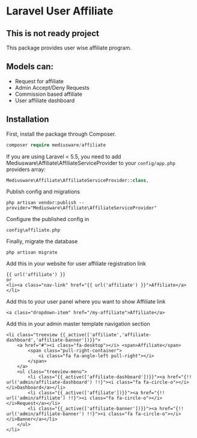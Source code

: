# Laravel User Affiliate

## This is not ready project

This package provides user wise affiliate program.

## Models can:
- Request for affiliate
- Admin Accept/Deny Requests
- Commission based affiliate
- User affiliate dashboard

## Installation

First, install the package through Composer.

```php
composer require mediusware/affiliate
```

If you are using Laravel < 5.5, you need to add Mediusware\Affiliate\AffiliateServiceProvider to your `config/app.php` providers array:
```php
Mediusware\Affiliate\AffiliateServiceProvider::class,
```
Publish config and migrations
```
php artisan vendor:publish --provider="Mediusware\Affiliate\AffiliateServiceProvider"
```
Configure the published config in
```
config\affiliate.php
```
Finally, migrate the database
```
php artisan migrate
```

Add this in your website for user affiliate registration link
```
{{ url('affiliate') }}
or
<li><a class="nav-link" href="{{ url('affiliate') }}">Affiliate</a></li>
```

Add this to your user panel where you want to show Affiliate link
```
<a class="dropdown-item" href="/my-affiliate">Affiliate</a>
```

Add this in your admin master template navigation section
```
<li class="treeview {{_active(['affiliate','affiliate-dashboard','affiliate-banner'])}}">
    <a href="#"><i class="fa-desktop"></i> <span>Affiliate</span>
        <span class="pull-right-container">
            <i class="fa fa-angle-left pull-right"></i>
        </span>
    </a>
    <ul class="treeview-menu">
        <li class="{{_active(['affiliate-dashboard'])}}"><a href="{!! url('admin/affiliate-dashboard') !!}"><i class="fa fa-circle-o"></i> </i>Dashboard</a></li>
        <li class="{{_active(['affiliate'])}}"><a href="{!! url('admin/affiliate') !!}"><i class="fa fa-circle-o"></i> </i>Request</a></li>
        <li class="{{_active(['affiliate-banner'])}}"><a href="{!! url('admin/affiliate-banner') !!}"><i class="fa fa-circle-o"></i> </i>Banner</a></li>
    </ul>
</li>
```
